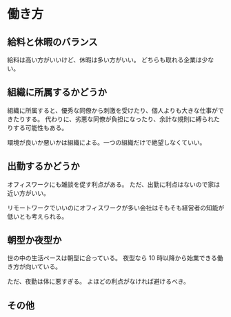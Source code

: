 # 働き方

## 給料と休暇のバランス

給料は高い方がいいけど、休暇は多い方がいい。
どちらも取れる企業は少ない。

## 組織に所属するかどうか

組織に所属すると、優秀な同僚から刺激を受けたり、個人よりも大きな仕事ができたりする。
代わりに、劣悪な同僚が負担になったり、余計な規則に縛られたりする可能性もある。

環境が良いか悪いかは組織による。一つの組織だけで絶望しなくていい。

## 出勤するかどうか

オフィスワークにも雑談を促す利点がある。
ただ、出勤に利点はないので家は近い方がいい。

リモートワークでいいのにオフィスワークが多い会社はそもそも経営者の知能が低いとも考えられる。

## 朝型か夜型か

世の中の生活ペースは朝型に合っている。
夜型なら 10 時以降から始業できる働き方が向いている。

ただ、夜勤は体に悪すぎる。
よほどの利点がなければ避けるべき。

## その他
